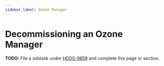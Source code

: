 ```yaml
---
sidebar_label: Ozone Manager
---
```


# Decommissioning an Ozone Manager

**TODO:** File a subtask under [HDDS-9859](https://issues.apache.org/jira/browse/HDDS-9859) and complete this page or section.
